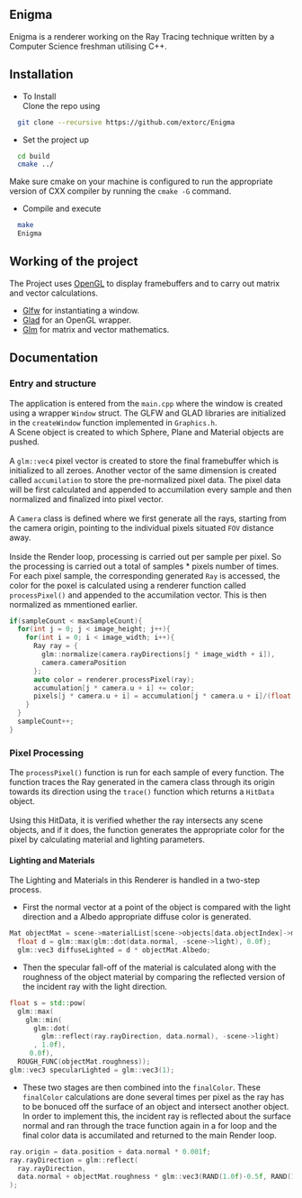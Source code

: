 ## Enigma
Enigma is a renderer working on the Ray Tracing technique written by a Computer Science freshman utilising C++.
## Installation
* To Install <br>
Clone the repo using <br>
```bash
  git clone --recursive https://github.com/extorc/Enigma
```
* Set the project up <br>
```bash
  cd build
  cmake ../
```
Make sure cmake on your machine is configured to run the appropriate version of CXX compiler by running the `cmake -G` command.
* Compile and execute
```bash
  make
  Enigma
```
## Working of the project
The Project uses <a href = "https://www.opengl.org/">OpenGL</a> to display framebuffers and to carry out matrix and vector calculations.<br>
* <a href = "https://github.com/glfw/glfw">Glfw</a> for instantiating a window.
* <a href = "https://github.com/Dav1dde/glad">Glad</a> for an OpenGL wrapper.
* <a href = "https://github.com/g-truc/glm">Glm</a> for matrix and vector mathematics.
## Documentation
### Entry and structure
The application is entered from the `main.cpp` where the window is created using a wrapper `Window` struct. The GLFW and GLAD libraries are initialized in the `createWindow` function implemented in `Graphics.h`.<br>
A Scene object is created to which Sphere, Plane and Material objects are pushed.<br><br>
A `glm::vec4` pixel vector is created to store the final framebuffer which is initialized to all zeroes. Another vector of the same dimension is created called `accumilation` to store the pre-normalized pixel data. The pixel data will be first calculated and appended to accumilation every sample and then normalized and finalized into pixel vector.<br><br>
A `Camera` class is defined where we first generate all the rays, starting from the camera origin, pointing to the individual pixels situated `FOV` distance away.<br><br>
Inside the Render loop, processing is carried out per sample per pixel. So the processing is carried out a total of samples * pixels number of times. For each pixel sample, the corresponding generated `Ray` is accessed, the color for the poxel is calculated using a renderer function called `processPixel()` and appended to the accumilation vector. This is then normalized as mmentioned earlier.
```c++
if(sampleCount < maxSampleCount){
  for(int j = 0; j < image_height; j++){
    for(int i = 0; i < image_width; i++){                                             //For every pixel on the screen
      Ray ray = {
        glm::normalize(camera.rayDirections[j * image_width + i]),
        camera.cameraPosition
      };                                                                              //Generate a ray
      auto color = renderer.processPixel(ray);                                        //And process the ray
      accumulation[j * camera.u + i] += color;                                        //Accumulate the data processed
      pixels[j * camera.u + i] = accumulation[j * camera.u + i]/(float)sampleCount;   //Normalize pixel data based on sample count
    }
  }
  sampleCount++;                                                                      //Update sample count
}
```
### Pixel Processing
The `processPixel()` function is run for each sample of every function. The function traces the Ray generated in the camera class through its origin towards its direction using the `trace()` function which returns a `HitData` object.<br><br> Using this HitData, it is verified whether the ray intersects any scene objects, and if it does, the function generates the appropriate color for the pixel by calculating material and lighting parameters.
#### Lighting and Materials
The Lighting and Materials in this Renderer is handled in a two-step process.
* First the normal vector at a point of the object is compared with the light direction and a Albedo appropriate diffuse color is generated.
```c++
Mat objectMat = scene->materialList[scene->objects[data.objectIndex]->matIndex];
  float d = glm::max(glm::dot(data.normal, -scene->light), 0.0f);
  glm::vec3 diffuseLighted = d * objectMat.Albedo;
```
* Then the specular fall-off of the material is calculated along with the roughness of the object material by comparing the reflected version of the incident ray with the light direction.
```c++
float s = std::pow(
  glm::max(
    glm::min(
      glm::dot(
        glm::reflect(ray.rayDirection, data.normal), -scene->light)
      , 1.0f),
     0.0f),
  ROUGH_FUNC(objectMat.roughness));
glm::vec3 specularLighted = glm::vec3(1);
```
* These two stages are then combined into the `finalColor`. These `finalColor` calculations are done several times per pixel as the ray has to be bonuced off the surface of an object and intersect another object.<br> In order to implement this, the incident ray is reflected about the surface normal and ran through the trace function again in a for loop and the final color data is accumilated and returned to the main Render loop.
```c++
ray.origin = data.position + data.normal * 0.001f;
ray.rayDirection = glm::reflect(
  ray.rayDirection,
  data.normal + objectMat.roughness * glm::vec3(RAND(1.0f)-0.5f, RAND(1.0f)-0.5f, RAND(1.0f)-0.5f)
);
```
